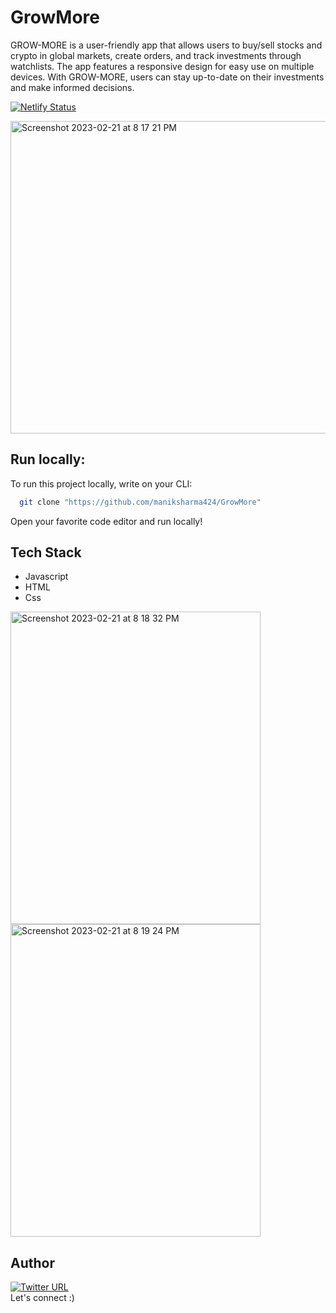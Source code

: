 # GrowMore
GROW-MORE is a user-friendly app that allows users to buy/sell stocks and crypto in global markets, create orders, and track investments through watchlists. The app features a responsive design for easy use on multiple devices. With GROW-MORE, users can stay up-to-date on their investments and make informed decisions.

[![Netlify Status](https://api.netlify.com/api/v1/badges/3e9ec932-8d1a-41b0-bec6-f9683513cb22/deploy-status)](https://app.netlify.com/sites/dynamic-raindrop-96109a/deploys)


<img width="900" height="500"  alt="Screenshot 2023-02-21 at 8 17 21 PM" src="https://user-images.githubusercontent.com/115614705/220377754-11b3dbe1-fbf1-49a4-871e-0853e2489d06.png">


## Run locally:

To run this project locally, write on your CLI:

```bash
  git clone "https://github.com/maniksharma424/GrowMore"
```

Open your favorite code editor and run locally!


## Tech Stack
- Javascript
- HTML
- Css

<div>
<img width="400" height="500px" alt="Screenshot 2023-02-21 at 8 18 32 PM" src="https://user-images.githubusercontent.com/115614705/220377818-d36d52d6-61c8-4c9b-823b-197154c72f65.png">



<img width="400" height="500px" alt="Screenshot 2023-02-21 at 8 19 24 PM" src="https://user-images.githubusercontent.com/115614705/220377834-7ac6d6b3-847a-4a01-97b1-2227da977eca.png">
  
  </div>


## Author
[![Twitter URL](https://img.shields.io/twitter/url/https/twitter.com/maniksharma424.svg?style=social&label=Follow%20%40maniksharma424)](https://twitter.com/maniksharma424)
<br />
Let's connect :)
